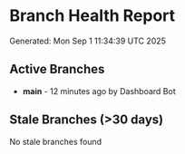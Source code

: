 # Branch Health Report
Generated: Mon Sep  1 11:34:39 UTC 2025

## Active Branches
- **main** - 12 minutes ago by Dashboard Bot

## Stale Branches (>30 days)
No stale branches found
